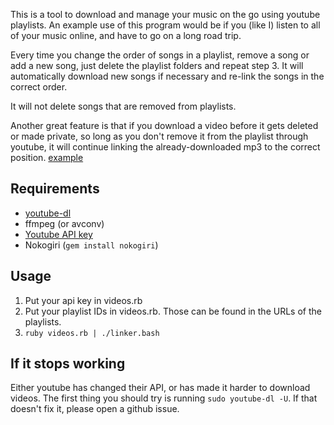 This is a tool to download and manage your music on the go using youtube
playlists. An example use of this program would be if you (like I) listen to all
of your music online, and have to go on a long road trip. 

Every time you change the order of songs in a playlist, remove a song or add a
new song, just delete the playlist folders and repeat step 3. It will
automatically download new songs if necessary and re-link the songs in the
correct order.

It will not delete songs that are removed from playlists.

Another great feature is that if you download a video before it gets deleted or made private, so long as you don't remove it from the playlist through youtube, it will continue linking the already-downloaded mp3 to the correct position. [example](https://i.imgur.com/wrvLGDR.png)

## Requirements
- [youtube-dl](https://github.com/rg3/youtube-dl/#installation)
- ffmpeg (or avconv)
- [Youtube API key](http://console.developers.google.com)
- Nokogiri (`gem install nokogiri`)

## Usage
1. Put your api key in videos.rb
2. Put your playlist IDs in videos.rb. Those can be found in the URLs of the
   playlists.
3. `ruby videos.rb | ./linker.bash`

## If it stops working
Either youtube has changed their API, or has made it harder to download videos. The first thing you should try is running `sudo youtube-dl -U`. If that doesn't fix it, please open a github issue.

